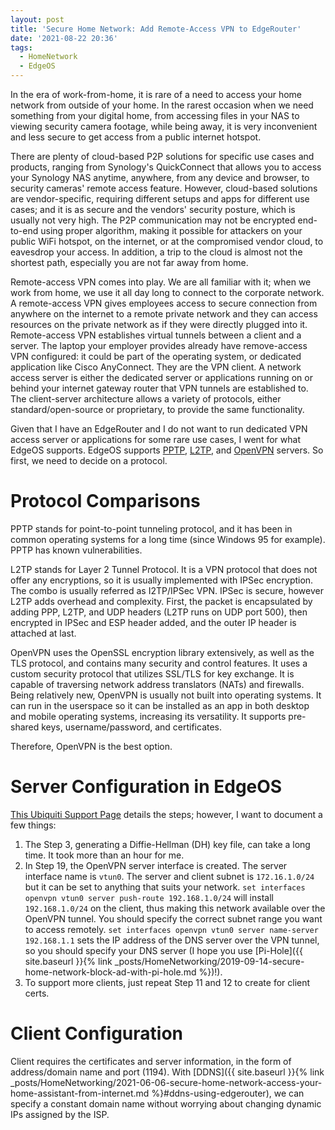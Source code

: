 ```yaml
---
layout: post
title: 'Secure Home Network: Add Remote-Access VPN to EdgeRouter'
date: '2021-08-22 20:36'
tags:
  - HomeNetwork
  - EdgeOS
---
```


In the era of work-from-home, it is rare of a need to access your home network from outside of your home. In the rarest occasion when we need something from your digital home, from accessing files in your NAS to viewing security camera footage, while being away, it is very inconvenient and less secure to get access from a public internet hotspot.

There are plenty of cloud-based P2P solutions for specific use cases and products, ranging from Synology's QuickConnect that allows you to access your Synology NAS anytime, anywhere, from any device and browser, to security cameras' remote access feature. However, cloud-based solutions are vendor-specific, requiring different setups and apps for different use cases; and it is as secure and the vendors' security posture, which is usually not very high. The P2P communication may not be encrypted end-to-end using proper algorithm, making it possible for attackers on your public WiFi hotspot, on the internet, or at the compromised vendor cloud, to eavesdrop your access. In addition, a trip to the cloud is almost not the shortest path, especially you are not far away from home.

Remote-access VPN comes into play. We are all familiar with it; when we work from home, we use it all day long to connect to the corporate network. A remote-access VPN gives employees access to secure connection from anywhere on the internet to a remote private network and they can access resources on the private network as if they were directly plugged into it. Remote-access VPN establishes virtual tunnels between a client and a server. The laptop your employer provides already have remove-access VPN configured: it could be part of the operating system, or dedicated application like Cisco AnyConnect. They are the VPN client. A network access server is either the dedicated server or applications running on or behind your internet gateway router that VPN tunnels are established to. The client-server architecture allows a variety of protocols, either standard/open-source or proprietary, to provide the same functionality.

Given that I have an EdgeRouter and I do not want to run dedicated VPN access server or applications for some rare use cases, I went for what EdgeOS supports. EdgeOS supports [PPTP](https://help.ui.com/hc/en-us/articles/205220840-EdgeRouter-PPTP-VPN-Server), [L2TP](https://help.ui.com/hc/en-us/articles/204950294-EdgeRouter-L2TP-IPsec-VPN-Server), and [OpenVPN](https://help.ui.com/hc/en-us/articles/115015971688-EdgeRouter-OpenVPN-Server) servers. So first, we need to decide on a protocol.

# Protocol Comparisons

PPTP stands for point-to-point tunneling protocol, and it has been in common operating systems for a long time (since Windows 95 for example). PPTP has known vulnerabilities.

L2TP stands for Layer 2 Tunnel Protocol. It is a VPN protocol that does not offer any encryptions, so it is usually implemented with IPSec encryption. The combo is usually referred as I2TP/IPSec VPN. IPSec is secure, however L2TP adds overhead and complexity. First, the packet is encapsulated by adding PPP, L2TP, and UDP headers (L2TP runs on UDP port 500), then encrypted in IPSec and ESP header added, and the outer IP header is attached at last.

OpenVPN uses the OpenSSL encryption library extensively, as well as the TLS protocol, and contains many security and control features. It uses a custom security protocol that utilizes SSL/TLS for key exchange. It is capable of traversing network address translators (NATs) and firewalls. Being relatively new, OpenVPN is usually not built into operating systems. It can run in the userspace so it can be installed as an app in both desktop and mobile operating systems, increasing its versatility. It supports pre-shared keys, username/password, and certificates.

Therefore, OpenVPN is the best option.

# Server Configuration in EdgeOS
[This Ubiquiti Support Page](https://help.ui.com/hc/en-us/articles/115015971688-EdgeRouter-OpenVPN-Server) details the steps; however, I want to document a few things:

1. The Step 3, generating a Diffie-Hellman (DH) key file, can take a long time. It took more than an hour for me.
2. In Step 19, the OpenVPN server interface is created. The server interface name is `vtun0`. The server and client subnet is `172.16.1.0/24` but it can be set to anything that suits your network. `set interfaces openvpn vtun0 server push-route 192.168.1.0/24` will install `192.168.1.0/24` on the client, thus making this network available over the OpenVPN tunnel. You should specify the correct subnet range you want to access remotely. `set interfaces openvpn vtun0 server name-server 192.168.1.1` sets the IP address of the DNS server over the VPN tunnel, so you should specify your DNS server (I hope you use [Pi-Hole]({{ site.baseurl }}{% link _posts/HomeNetworking/2019-09-14-secure-home-network-block-ad-with-pi-hole.md %})!).
3. To support more clients, just repeat Step 11 and 12 to create for client certs.

# Client Configuration
Client requires the certificates and server information, in the form of address/domain name and port (1194). With [DDNS]({{ site.baseurl }}{% link _posts/HomeNetworking/2021-06-06-secure-home-network-access-your-home-assistant-from-internet.md %}#ddns-using-edgerouter), we can specify a constant domain name without worrying about changing dynamic IPs assigned by the ISP.
